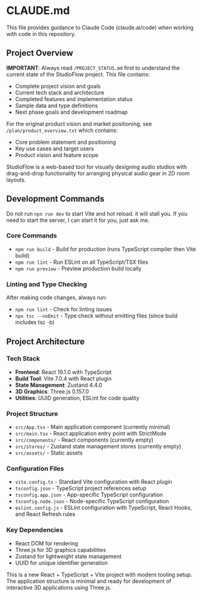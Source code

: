 # CLAUDE.md

This file provides guidance to Claude Code (claude.ai/code) when working with code in this repository.

## Project Overview
**IMPORTANT**: Always read `/PROJECT_STATUS.md` first to understand the current state of the StudioFlow project. This file contains:
- Complete project vision and goals
- Current tech stack and architecture
- Completed features and implementation status
- Sample data and type definitions
- Next phase goals and development roadmap

For the original product vision and market positioning, see `/plan/product_overview.txt` which contains:
- Core problem statement and positioning
- Key use cases and target users
- Product vision and feature scope

StudioFlow is a web-based tool for visually designing audio studios with drag-and-drop functionality for arranging physical audio gear in 2D room layouts.

## Development Commands

Do not run `npn run dev` to start Vite and hot reload. it will stall you. If you need to start the server, I can start it for you, just ask me.

### Core Commands
- `npm run build` - Build for production (runs TypeScript compiler then Vite build)
- `npm run lint` - Run ESLint on all TypeScript/TSX files
- `npm run preview` - Preview production build locally

### Linting and Type Checking
After making code changes, always run:
- `npm run lint` - Check for linting issues
- `npx tsc --noEmit` - Type check without emitting files (since build includes tsc -b)

## Project Architecture

### Tech Stack
- **Frontend**: React 19.1.0 with TypeScript
- **Build Tool**: Vite 7.0.4 with React plugin
- **State Management**: Zustand 4.4.0
- **3D Graphics**: Three.js 0.157.0
- **Utilities**: UUID generation, ESLint for code quality

### Project Structure
- `src/App.tsx` - Main application component (currently minimal)
- `src/main.tsx` - React application entry point with StrictMode
- `src/components/` - React components (currently empty)
- `src/stores/` - Zustand state management stores (currently empty)
- `src/assets/` - Static assets

### Configuration Files
- `vite.config.ts` - Standard Vite configuration with React plugin
- `tsconfig.json` - TypeScript project references setup
- `tsconfig.app.json` - App-specific TypeScript configuration
- `tsconfig.node.json` - Node-specific TypeScript configuration
- `eslint.config.js` - ESLint configuration with TypeScript, React Hooks, and React Refresh rules

### Key Dependencies
- React DOM for rendering
- Three.js for 3D graphics capabilities
- Zustand for lightweight state management
- UUID for unique identifier generation

This is a new React + TypeScript + Vite project with modern tooling setup. The application structure is minimal and ready for development of interactive 3D applications using Three.js.